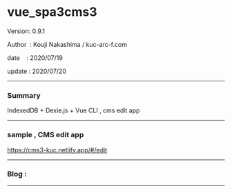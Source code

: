 ﻿# vue_spa3cms3

 Version: 0.9.1

 Author  : Kouji Nakashima / kuc-arc-f.com

 date    : 2020/07/19

 update  : 2020/07/20

***
### Summary

IndexedDB + Dexie.js + Vue CLI , cms edit app


***
### sample , CMS edit app

https://cms3-kuc.netlify.app/#/edit

***
### Blog :


***

